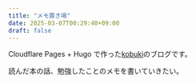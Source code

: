 ```yaml
---
title: "メモ置き場"
date: 2025-03-07T00:29:40+09:00
draft: false
---
```



Cloudflare Pages + Hugo で作った[kobuki](https://x.com/RiKobuki)のブログです。

読んだ本の話、勉強したことのメモを書いていきたい。